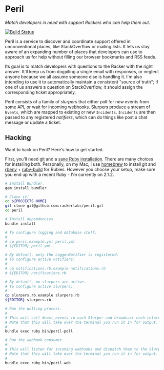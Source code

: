 # Peril

*Match developers in need with support Rackers who can help them out.*

[![Build Status](https://travis-ci.org/rackerlabs/peril.svg?branch=master)](https://travis-ci.org/rackerlabs/peril)

Peril is a service to discover and coordinate support offered in unconventional places, like StackOverflow or mailing lists. It lets us stay aware of an expanding number of places that developers can use to approach us for help without filling our browser bookmarks and RSS feeds.

Its goal is to match developers with questions to the Racker with the right answer. It'll keep us from dogpiling a single email with responses, or neglect anyone because we all assume someone else is handling it. I'm also intending to use it to automatically maintain a consistent "source of truth"; if one of us answers a question on StackOverflow, it should assign the corresponding ticket appropriately.

Peril consists of a family of *slurpers* that either poll for new events from some API, or wait for incoming webhooks. Slurpers produce a stream of `Events`, which are mapped to existing or new `Incidents`. `Incidents` are then passed to any registered *notifiers*, which can do things like post a chat message or update a ticket.

## Hacking

Want to hack on Peril? Here's how to get started.

First, you'll need [git](http://git-scm.com/downloads) and a [sane Ruby installation](https://www.ruby-lang.org/en/installation/). There are many choices for installing both. Personally, on my Mac, I use [homebrew](http://brew.sh/) to install git and [rbenv](https://github.com/sstephenson/rbenv) + [ruby-build](https://github.com/sstephenson/ruby-build#readme) for Rubies. However you choose your setup, make sure you end up with a recent Ruby - I'm currently on 2.1.2.

```bash
# Install Bundler.
gem install bundler

# Clone it!
cd ${PROJECTS_HOME}
git clone git@github.com:rackerlabs/peril.git
cd peril

# Install dependencies.
bundle install

# To configure logging and database stuff:
#
# cp peril.example.yml peril.yml
# ${EDITOR} peril.yml

# By default, only the LoggerNotifier is registered.
# To configure active notifiers:
#
# cp notifications.rb.example notifications.rb
# ${EDITOR} notifications.rb

# By default, no slurpers are active.
# To configure active slurpers:
#
cp slurpers.rb.example slurpers.rb
${EDITOR} slurpers.rb

# Run the polling process.
#
# This will call #next_events in each Slurper and broadcast each returned event to all notifiers.
# Note that this will take over the terminal you run it in for output.
#
bundle exec ruby bin/peril-poll

# Run the webhook consumer.
#
# This will listen for incoming webhooks and dispatch them to the Slurpers that registered them.
# Note that this will take over the terminal you run it in for output.
#
bundle exec ruby bin/peril-web
```
